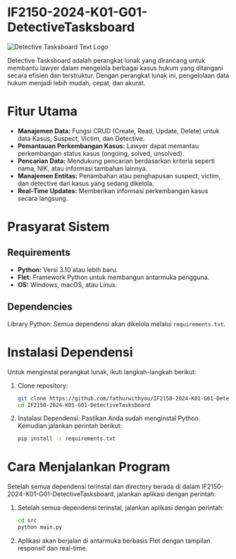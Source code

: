 # IF2150-2024-K01-G01-DetectiveTasksboard

![Detective Tasksboard Text Logo](https://github.com/user-attachments/assets/a1e7d5db-9ef3-437d-9e41-b69ce7ac5b7c)

Detective Tasksboard adalah perangkat lunak yang dirancang untuk membantu lawyer dalam mengelola berbagai kasus hukum yang ditangani secara efisien dan terstruktur. Dengan perangkat lunak ini, pengelolaan data hukum menjadi lebih mudah, cepat, dan akurat.

# Fitur Utama
- **Manajemen Data:** Fungsi CRUD (Create, Read, Update, Delete) untuk data Kasus, Suspect, Victim, dan Detective.
- **Pemantauan Perkembangan Kasus:** Lawyer dapat memantau perkembangan status kasus (ongoing, solved, unsolved).
- **Pencarian Data:** Mendukung pencarian berdasarkan kriteria seperti nama, NIK, atau informasi tambahan lainnya.
- **Manajemen Entitas:** Penambahan atau penghapusan suspect, victim, dan detective dari kasus yang sedang dikelola.
- **Real-Time Updates:** Memberikan informasi perkembangan kasus secara langsung.

# Prasyarat Sistem
## Requirements
- **Python:** Versi 3.10 atau lebih baru.
- **Flet:** Framework Python untuk membangun antarmuka pengguna.
- **OS:** Windows, macOS, atau Linux.
  
## Dependencies
Library Python: Semua dependensi akan dikelola melalui `requirements.txt`.

# Instalasi Dependensi
Untuk menginstal perangkat lunak, ikuti langkah-langkah berikut:

1. Clone repository:
   ```bash
   git clone https://github.com/fathurwithyou/IF2150-2024-K01-G01-DetectiveTasksboard.git
   cd IF2150-2024-K01-G01-DetectiveTasksboard

2. Instalasi Dependensi: Pastikan Anda sudah menginstal Python. Kemudian jalankan perintah berikut:
   ```bash
   pip install -r requirements.txt

# Cara Menjalankan Program
Setelah semua dependensi terinstal dan directory berada di dalam IF2150-2024-K01-G01-DetectiveTasksboard, jalankan aplikasi dengan perintah:

1. Setelah semua dependensi terinstal, jalankan aplikasi dengan perintah:
   ```bash
   cd src
   python main.py

2. Aplikasi akan berjalan di antarmuka berbasis Flet dengan tampilan responsif dan real-time.
